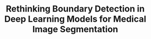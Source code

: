 ---
title: "Rethinking Boundary Detection in Deep Learning Models for Medical Image Segmentation"
authors: "Yi Lin&#42;, Dong Zhang&#42;, Xiao Fang, Yufan Chen, Kwang-Ting Cheng, Hao Chen"
pub_date: "2023-10-02" #Date of publication. Change from Biorxiv date to Journal date once accepted
image: "/static/img/pub/2023_cto.png" 
conf: 
  - name: "IPMI" 
    url: "https://link.springer.com/content/pdf/10.1007/978-3-031-34048-2_56.pdf"
github:
  - url: "xiaofang007/CTO"
---